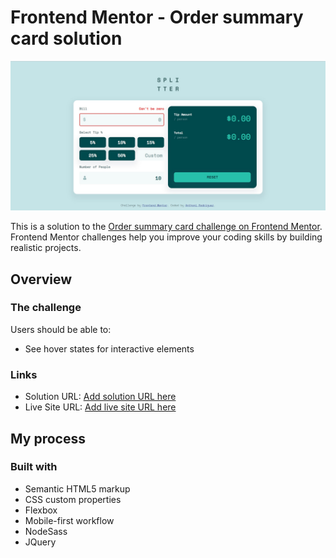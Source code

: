 # Frontend Mentor - Order summary card solution

![Design preview for the Order summary card coding challenge](./design/desktop-preview.jpg)

This is a solution to the [Order summary card challenge on Frontend Mentor](https://www.frontendmentor.io/challenges/order-summary-component-QlPmajDUj). Frontend Mentor challenges help you improve your coding skills by building realistic projects. 

## Overview

### The challenge

Users should be able to:

- See hover states for interactive elements


### Links

- Solution URL: [Add solution URL here](https://www.frontendmentor.io/solutions/html-sass-jquery-r4VM6cqJo)
- Live Site URL: [Add live site URL here](https://ecstatic-spence-0312bb.netlify.app/)

## My process

### Built with

- Semantic HTML5 markup
- CSS custom properties
- Flexbox
- Mobile-first workflow
- NodeSass
- JQuery